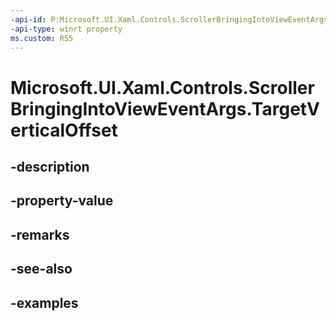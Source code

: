```yaml
---
-api-id: P:Microsoft.UI.Xaml.Controls.ScrollerBringingIntoViewEventArgs.TargetVerticalOffset
-api-type: winrt property
ms.custom: RS5
---
```


<!-- Property syntax.
public double TargetVerticalOffset { get; }
-->

# Microsoft.UI.Xaml.Controls.ScrollerBringingIntoViewEventArgs.TargetVerticalOffset

## -description

## -property-value

## -remarks

## -see-also

## -examples

